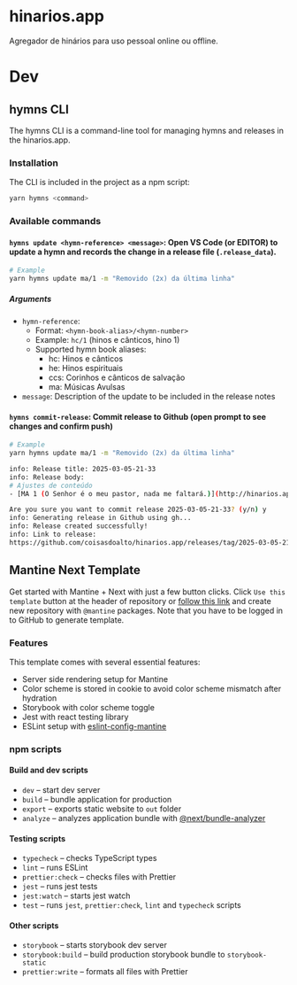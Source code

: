 # hinarios.app

Agregador de hinários para uso pessoal online ou offline.

# Dev

## hymns CLI

The hymns CLI is a command-line tool for managing hymns and releases in the hinarios.app.

### Installation

The CLI is included in the project as a npm script:

```bash
yarn hymns <command>
```

### Available commands

#### `hymns update <hymn-reference> <message>`: Open VS Code (or EDITOR) to update a hymn and records the change in a release file (`.release_data`).

```bash
# Example
yarn hymns update ma/1 -m "Removido (2x) da última linha"
```

##### Arguments

- `hymn-reference`:
  - Format: `<hymn-book-alias>/<hymn-number>`
  - Example: `hc/1` (hinos e cânticos, hino 1)
  - Supported hymn book aliases:
    - hc: Hinos e cânticos
    - he: Hinos espirituais
    - ccs: Corinhos e cânticos de salvação
    - ma: Músicas Avulsas
- `message`: Description of the update to be included in the release notes

#### `hymns commit-release`: Commit release to Github (open prompt to see changes and confirm push)

```bash
# Example
yarn hymns update ma/1 -m "Removido (2x) da última linha"

info: Release title: 2025-03-05-21-33
info: Release body:
# Ajustes de conteúdo
- [MA 1 (O Senhor é o meu pastor, nada me faltará.)](http://hinarios.app/musicas-avulsas/1-O-Senhor-e-o-meu-pastor-(Salmo-23)): Removido (2x) da última linha

Are you sure you want to commit release 2025-03-05-21-33? (y/n) y
info: Generating release in Github using gh...
info: Release created successfully!
info: Link to release:
https://github.com/coisasdoalto/hinarios.app/releases/tag/2025-03-05-21-33
```

## Mantine Next Template

Get started with Mantine + Next with just a few button clicks.
Click `Use this template` button at the header of repository or [follow this link](https://github.com/mantinedev/mantine-next-template/generate) and
create new repository with `@mantine` packages. Note that you have to be logged in to GitHub to generate template.

### Features

This template comes with several essential features:

- Server side rendering setup for Mantine
- Color scheme is stored in cookie to avoid color scheme mismatch after hydration
- Storybook with color scheme toggle
- Jest with react testing library
- ESLint setup with [eslint-config-mantine](https://github.com/mantinedev/eslint-config-mantine)

### npm scripts

#### Build and dev scripts

- `dev` – start dev server
- `build` – bundle application for production
- `export` – exports static website to `out` folder
- `analyze` – analyzes application bundle with [@next/bundle-analyzer](https://www.npmjs.com/package/@next/bundle-analyzer)

#### Testing scripts

- `typecheck` – checks TypeScript types
- `lint` – runs ESLint
- `prettier:check` – checks files with Prettier
- `jest` – runs jest tests
- `jest:watch` – starts jest watch
- `test` – runs `jest`, `prettier:check`, `lint` and `typecheck` scripts

#### Other scripts

- `storybook` – starts storybook dev server
- `storybook:build` – build production storybook bundle to `storybook-static`
- `prettier:write` – formats all files with Prettier

